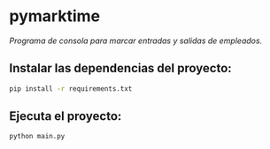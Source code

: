 # pymarktime

_Programa de consola para marcar entradas y salidas de empleados._

## Instalar las dependencias del proyecto:
```sh
pip install -r requirements.txt
```

## Ejecuta el proyecto:

```sh
python main.py
```

